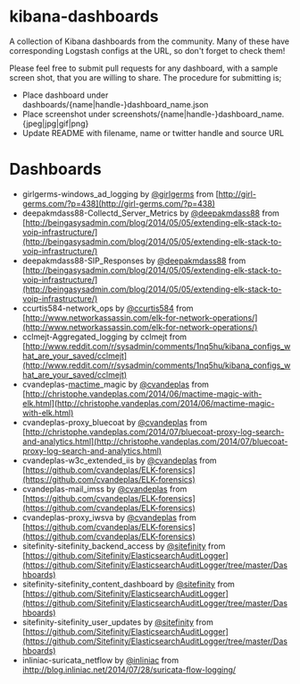 kibana-dashboards
=================

A collection of Kibana dashboards from the community. Many of these have corresponding Logstash configs at the URL, so don't forget to check them!

Please feel free to submit pull requests for any dashboard, with a sample screen shot, that you are willing to share. The procedure for submitting is;
* Place dashboard under dashboards/{name|handle-}dashboard_name.json
* Place screenshot under screenshots/{name|handle-}dashboard_name.{jpeg|jpg|gif|png}
* Update README with filename, name or twitter handle and source URL


Dashboards
=================

* girlgerms-windows\_ad_logging by [@girlgerms](https://twitter.com/girlgerms) from [http://girl-germs.com/?p=438](http://girl-germs.com/?p=438)
* deepakmdass88-Collectd\_Server_Metrics by [@deepakmdass88](https://twitter.com/deepakmdass88) from [http://beingasysadmin.com/blog/2014/05/05/extending-elk-stack-to-voip-infrastructure/](http://beingasysadmin.com/blog/2014/05/05/extending-elk-stack-to-voip-infrastructure/)
* deepakmdass88-SIP_Responses by [@deepakmdass88](https://twitter.com/deepakmdass88) from [http://beingasysadmin.com/blog/2014/05/05/extending-elk-stack-to-voip-infrastructure/](http://beingasysadmin.com/blog/2014/05/05/extending-elk-stack-to-voip-infrastructure/)
* ccurtis584-network_ops by [@ccurtis584](https://twitter.com/ccurtis584) from [http://www.networkassassin.com/elk-for-network-operations/](http://www.networkassassin.com/elk-for-network-operations/)
* cclmejt-Aggregated_logging by cclmejt from [http://www.reddit.com/r/sysadmin/comments/1nq5hu/kibana_configs_what_are_your_saved/cclmejt](http://www.reddit.com/r/sysadmin/comments/1nq5hu/kibana_configs_what_are_your_saved/cclmejt)
* cvandeplas-[mactime](http://wiki.sleuthkit.org/index.php?title=Mactime)_magic by [@cvandeplas](https://twitter.com/cvandeplas) from [http://christophe.vandeplas.com/2014/06/mactime-magic-with-elk.html](http://christophe.vandeplas.com/2014/06/mactime-magic-with-elk.html)
* cvandeplas-proxy_bluecoat by [@cvandeplas](https://twitter.com/cvandeplas) from [http://christophe.vandeplas.com/2014/07/bluecoat-proxy-log-search-and-analytics.html](http://christophe.vandeplas.com/2014/07/bluecoat-proxy-log-search-and-analytics.html)
* cvandeplas-w3c\_extended_iis by [@cvandeplas](https://twitter.com/cvandeplas) from [https://github.com/cvandeplas/ELK-forensics](https://github.com/cvandeplas/ELK-forensics)
* cvandeplas-mail_imss by [@cvandeplas](https://twitter.com/cvandeplas) from [https://github.com/cvandeplas/ELK-forensics](https://github.com/cvandeplas/ELK-forensics)
* cvandeplas-proxy_iwsva by [@cvandeplas](https://twitter.com/cvandeplas) from [https://github.com/cvandeplas/ELK-forensics](https://github.com/cvandeplas/ELK-forensics)
* sitefinity-sitefinity_backend_access by [@sitefinity](https://twitter.com/sitefinity) from [https://github.com/Sitefinity/ElasticsearchAuditLogger](https://github.com/Sitefinity/ElasticsearchAuditLogger/tree/master/Dashboards)
* sitefinity-sitefinity_content_dashboard by [@sitefinity](https://twitter.com/sitefinity) from [https://github.com/Sitefinity/ElasticsearchAuditLogger](https://github.com/Sitefinity/ElasticsearchAuditLogger/tree/master/Dashboards)
* sitefinity-sitefinity_user_updates by [@sitefinity](https://twitter.com/sitefinity) from [https://github.com/Sitefinity/ElasticsearchAuditLogger](https://github.com/Sitefinity/ElasticsearchAuditLogger/tree/master/Dashboards)
* inliniac-suricata_netflow by [@inliniac](https://twitter.com/inliniac) from [ihttp://blog.inliniac.net/2014/07/28/suricata-flow-logging/](http://blog.inliniac.net/2014/07/28/suricata-flow-logging/)
